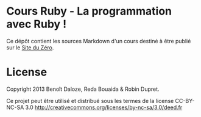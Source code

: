 # Cours Ruby - La programmation avec Ruby !

Ce dépôt contient les sources Markdown d'un cours destiné à être publié sur le
[Site du Zéro](http://siteduzero.com/).

# License

Copyright 2013 Benoît Daloze, Reda Bouaida & Robin Dupret.  

Ce projet peut être utilisé et distribué sous les termes de la license CC-BY-NC-SA 3.0 http://creativecommons.org/licenses/by-nc-sa/3.0/deed.fr
